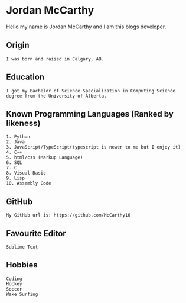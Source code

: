 # Jordan McCarthy

Hello my name is Jordan McCarthy and I am this blogs developer.

## Origin
```
I was born and raised in Calgary, AB.
```
## Education
```
I got my Bachelor of Science Specialization in Computing Science degree from the University of Alberta.
```

## Known Programming Languages (Ranked by likeness)
```
1. Python
2. Java
3. JavaScript/TypeScript(typescript is newer to me but I enjoy it)
4. C++
5. html/css (Markup Language)
6. SQL
7. C
8. Visual Basic
9. Lisp
10. Assembly Code 
```

## GitHub
```
My GitHub url is: https://github.com/McCarthy16
```

## Favourite Editor
```
Sublime Text
```

## Hobbies
```
Coding
Hockey
Soccer
Wake Surfing
```

